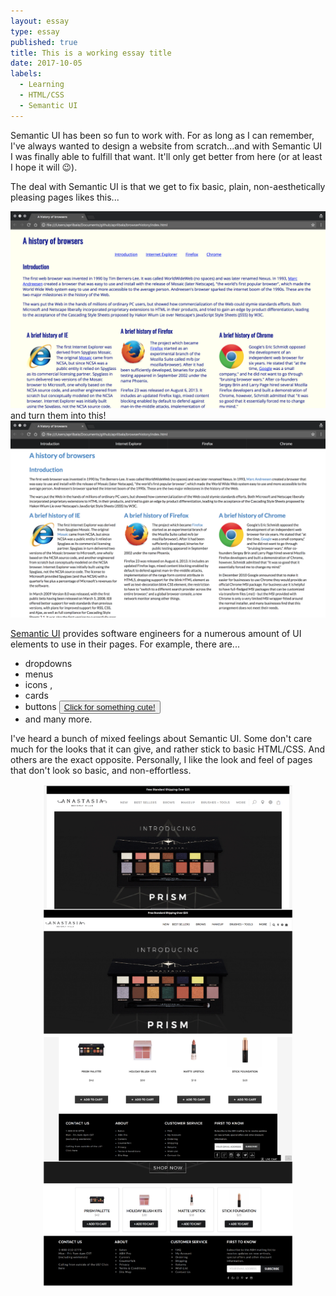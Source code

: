 ```yaml
---
layout: essay
type: essay
published: true
title: This is a working essay title
date: 2017-10-05
labels:
  - Learning
  - HTML/CSS
  - Semantic UI
---
```


Semantic UI has been so fun to work with. For as long as I can remember, I've always wanted to design a website from scratch...and with Semantic UI I was finally able to fulfill that want. It'll only get better from here (or at least I hope it will 😉).

The deal with Semantic UI is that we get to fix basic, plain, non-aesthetically pleasing pages likes this...
<center>
<img src="../images/browserhistory-htmlcss.png" width="600px">
</center>
and turn them into this!
<center>
<img src="../images/browserhistory-semanticui.png" width="600px">
</center>

[Semantic UI](https://semantic-ui.com/) provides software engineers for a numerous amount of UI elements to use in their pages. For example, there are...
- dropdowns
- menus
- icons <i class="hashtag icon"></i><i class="hashtag icon"></i><i class="hand peace icon"></i>,
- cards
- buttons <button class="inverted mini ui button">[Click for something cute!](https://static.pexels.com/photos/39317/chihuahua-dog-puppy-cute-39317.jpeg)</button>
- and many more.


I've heard a bunch of mixed feelings about Semantic UI. Some don't care much for the looks that it can give, and rather stick to basic HTML/CSS. And others are the exact opposite. Personally, I like the look and feel of pages that don't look so basic, and non-effortless.

<center><img src="../images/ABHCompare1.jpg" width="400px"><img src="../images/ABHCompare2.jpg" width="400px"></center>
